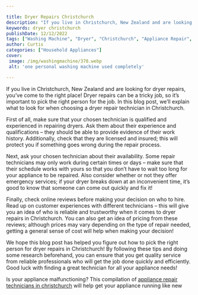 ```yaml
---

title: Dryer Repairs Christchurch
description: "If you live in Christchurch, New Zealand and are looking for dryer repairs, you’ve come to the right place! Dryer repairs can be a...keep reading to learn"
keywords: dryer christchurch
publishDate: 12/12/2022
tags: ["Washing Machine", "Dryer", "Christchurch", "Appliance Repair", "Laundry Appliances"]
author: Curtis
categories: ["Household Appliances"]
cover: 
 image: /img/washingmachine/378.webp
 alt: 'one personal washing machine used completely'

---
```


If you live in Christchurch, New Zealand and are looking for dryer repairs, you’ve come to the right place! Dryer repairs can be a tricky job, so it’s important to pick the right person for the job. In this blog post, we’ll explain what to look for when choosing a dryer repair technician in Christchurch.

First of all, make sure that your chosen technician is qualified and experienced in repairing dryers. Ask them about their experience and qualifications – they should be able to provide evidence of their work history. Additionally, check that they are licensed and insured; this will protect you if something goes wrong during the repair process.

Next, ask your chosen technician about their availability. Some repair technicians may only work during certain times or days – make sure that their schedule works with yours so that you don’t have to wait too long for your appliance to be repaired. Also consider whether or not they offer emergency services; if your dryer breaks down at an inconvenient time, it’s good to know that someone can come out quickly and fix it!

Finally, check online reviews before making your decision on who to hire. Read up on customer experiences with different technicians – this will give you an idea of who is reliable and trustworthy when it comes to dryer repairs in Christchurch. You can also get an idea of pricing from these reviews; although prices may vary depending on the type of repair needed, getting a general sense of cost will help when making your decision! 

We hope this blog post has helped you figure out how to pick the right person for dryer repairs in Christchurch! By following these tips and doing some research beforehand, you can ensure that you get quality service from reliable professionals who will get the job done quickly and efficiently. Good luck with finding a great technician for all your appliance needs!

Is your appliance malfunctioning? This compilation of <a href="/pages/appliance-repair-technicians-in-christchurch/">appliance repair technicians in christchurch</a> will help get your appliance running like new